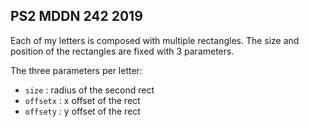 ## PS2 MDDN 242 2019

Each of my letters is composed with multiple rectangles. The size and position of the rectangles are fixed with 3 parameters.

The three parameters per letter:
  * `size` : radius of the second rect
  * `offsetx` : x offset of the rect 
  * `offsety` : y offset of the rect 


